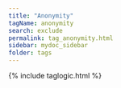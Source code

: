 ```yaml
---
title: "Anonymity"
tagName: anonymity
search: exclude
permalink: tag_anonymity.html
sidebar: mydoc_sidebar
folder: tags
---
```

{% include taglogic.html %}